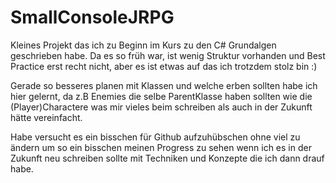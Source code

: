 # SmallConsoleJRPG

Kleines Projekt das ich zu Beginn im Kurs zu den C# Grundalgen geschrieben habe.
Da es so früh war, ist wenig Struktur vorhanden und Best Practice erst recht nicht, 
aber es ist etwas auf das ich trotzdem stolz bin :)

Gerade so besseres planen mit Klassen und welche erben sollten habe ich hier gelernt,
da z.B Enemies die selbe ParentKlasse haben sollten wie die (Player)Charactere was mir vieles beim schreiben als auch in der Zukunft
hätte vereinfacht.


Habe versucht es ein bisschen für Github aufzuhübschen ohne viel zu ändern um so ein bisschen meinen Progress zu sehen wenn ich es in der Zukunft neu schreiben sollte
mit Techniken und Konzepte die ich dann drauf habe.
